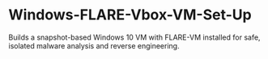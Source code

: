 # Windows-FLARE-Vbox-VM-Set-Up
Builds a snapshot-based Windows 10 VM with FLARE-VM installed for safe, isolated malware analysis and reverse engineering.
